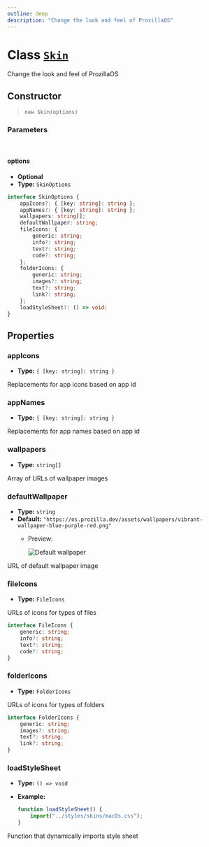 ```yaml
---
outline: deep
description: "Change the look and feel of ProzillaOS"
---
```


# Class [`Skin`](https://github.com/prozilla-os/ProzillaOS/blob/main/packages/skins/src/core/skin.ts)

Change the look and feel of ProzillaOS

## Constructor

> `new Skin(options)`

### Parameters

<br>

#### options

- **Optional**
- **Type:** `SkinOptions`

```ts
interface SkinOptions {
	appIcons?: { [key: string]: string };
	appNames?: { [key: string]: string };
	wallpapers: string[];
	defaultWallpaper: string;
	fileIcons: {
		generic: string;
		info?: string;
		text?: string;
		code?: string;
	};
	folderIcons: {
		generic: string;
		images?: string;
		text?: string;
		link?: string;
	};
	loadStyleSheet?: () => void;
}
```

## Properties

### appIcons

- **Type:** `{ [key: string]: string }`

Replacements for app icons based on app id

### appNames

- **Type:** `{ [key: string]: string }`

Replacements for app names based on app id

### wallpapers

- **Type:** `string[]`

Array of URLs of wallpaper images

### defaultWallpaper

- **Type:** `string`
- **Default:** `"https://os.prozilla.dev/assets/wallpapers/vibrant-wallpaper-blue-purple-red.png"`
	- Preview:
	
		![Default wallpaper](https://os.prozilla.dev/assets/wallpapers/vibrant-wallpaper-blue-purple-red.png)

URL of default wallpaper image

### fileIcons

- **Type:** `FileIcons`

URLs of icons for types of files

```ts
interface FileIcons {
	generic: string;
	info?: string;
	text?: string;
	code?: string;
}
```

### folderIcons

- **Type:** `FolderIcons`

URLs of icons for types of folders

```ts
interface FolderIcons {
	generic: string;
	images?: string;
	text?: string;
	link?: string;
}
```

### loadStyleSheet

- **Type:** `() => void`
- **Example:** 

	```ts
	function loadStyleSheet() {
		import("../styles/skins/macOs.css");
	}
	```

Function that dynamically imports style sheet
